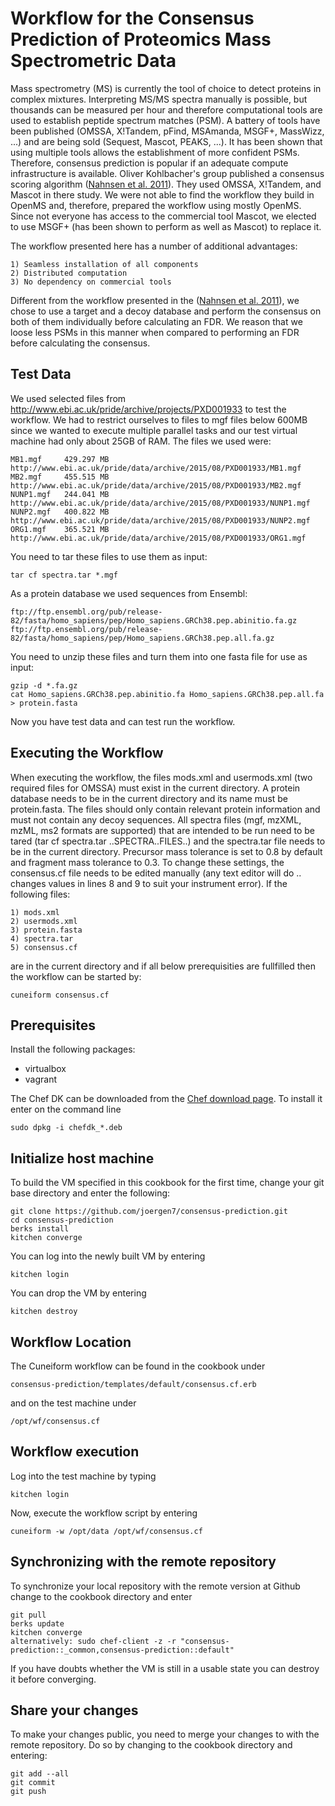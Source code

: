 # Workflow for the Consensus Prediction of Proteomics Mass Spectrometric Data
Mass spectrometry (MS) is currently the tool of choice to detect proteins in complex mixtures. 
Interpreting MS/MS spectra manually is possible, but thousands can be measured per hour and therefore computational tools
are used to establish peptide spectrum matches (PSM). A battery of tools have been published 
(OMSSA, X!Tandem, pFind, MSAmanda, MSGF+, MassWizz, ...) and are being sold (Sequest, Mascot, PEAKS, ...).
It has been shown that using multiple tools allows the establishment of more confident PSMs.
Therefore, consensus prediction is popular if an adequate compute infrastructure is available.
Oliver Kohlbacher's group published a consensus scoring algorithm ([Nahnsen et al. 2011](http://pubs.acs.org/doi/abs/10.1021/pr2002879)).
They used OMSSA, X!Tandem, and Mascot in there study. We were not able to find the workflow they build in OpenMS and,
therefore, prepared the workflow using mostly OpenMS. Since not everyone has access to the commercial tool Mascot,
we elected to use MSGF+ (has been shown to perform as well as Mascot) to replace it.

The workflow presented here has a number of additional advantages:

    1) Seamless installation of all components
    2) Distributed computation
    3) No dependency on commercial tools

Different from the workflow presented in the ([Nahnsen et al. 2011](http://pubs.acs.org/doi/abs/10.1021/pr2002879)), we chose to use a target and a decoy database and perform the consensus on both of them individually before calculating an FDR. We reason that we loose less PSMs in this manner when compared to performing an FDR before calculating the consensus.

## Test Data
We used selected files from http://www.ebi.ac.uk/pride/archive/projects/PXD001933 to test the workflow.
We had to restrict ourselves to files to mgf files below 600MB since we wanted to execute multiple parallel tasks and our test virtual machine had only about 25GB of RAM. The files we used were:

    MB1.mgf	    429.297 MB	http://www.ebi.ac.uk/pride/data/archive/2015/08/PXD001933/MB1.mgf
    MB2.mgf	    455.515 MB	http://www.ebi.ac.uk/pride/data/archive/2015/08/PXD001933/MB2.mgf
    NUNP1.mgf	244.041 MB	http://www.ebi.ac.uk/pride/data/archive/2015/08/PXD001933/NUNP1.mgf
    NUNP2.mgf	400.822 MB	http://www.ebi.ac.uk/pride/data/archive/2015/08/PXD001933/NUNP2.mgf
    ORG1.mgf	365.521 MB	http://www.ebi.ac.uk/pride/data/archive/2015/08/PXD001933/ORG1.mgf

You need to tar these files to use them as input: 

    tar cf spectra.tar *.mgf

As a protein database we used sequences from Ensembl: 

    ftp://ftp.ensembl.org/pub/release-82/fasta/homo_sapiens/pep/Homo_sapiens.GRCh38.pep.abinitio.fa.gz
    ftp://ftp.ensembl.org/pub/release-82/fasta/homo_sapiens/pep/Homo_sapiens.GRCh38.pep.all.fa.gz
    
You need to unzip these files and turn them into one fasta file for use as input:

    gzip -d *.fa.gz
    cat Homo_sapiens.GRCh38.pep.abinitio.fa Homo_sapiens.GRCh38.pep.all.fa > protein.fasta

Now you have test data and can test run the workflow.

## Executing the Workflow
When executing the workflow, the files mods.xml and usermods.xml (two required files for OMSSA) must exist in the current directory. A protein database needs to be in the current directory and its name must be protein.fasta. The files should only contain relevant protein information and must not contain any decoy sequences. All spectra files (mgf, mzXML, mzML, ms2 formats are supported) that are intended to be run need to be tared (tar cf spectra.tar ..SPECTRA..FILES..) and the spectra.tar file needs to be in the current directory. Precursor mass tolerance is set to 0.8 by default and fragment mass tolerance to 0.3. To change these settings, the consensus.cf file needs to be edited manually (any text editor will do .. changes values in lines 8 and 9 to suit your instrument error).
If the following files:

    1) mods.xml
    2) usermods.xml
    3) protein.fasta
    4) spectra.tar
    5) consensus.cf
    
are in the current directory and if all below prerequisities are fullfilled then the workflow can be started by:

    cuneiform consensus.cf
    

## Prerequisites

Install the following packages:

- virtualbox
- vagrant

The Chef DK can be downloaded from the [Chef download page](https://downloads.chef.io/chef-dk/).
To install it enter on the command line

    sudo dpkg -i chefdk_*.deb


## Initialize host machine

To build the VM specified in this cookbook for the first time, change your git
base directory and enter the following:

    git clone https://github.com/joergen7/consensus-prediction.git
    cd consensus-prediction
    berks install
    kitchen converge
    
You can log into the newly built VM by entering

    kitchen login
    
You can drop the VM by entering

    kitchen destroy


## Workflow Location

The Cuneiform workflow can be found in the cookbook under

    consensus-prediction/templates/default/consensus.cf.erb
    
and on the test machine under

    /opt/wf/consensus.cf

    
## Workflow execution

Log into the test machine by typing

    kitchen login
    
Now, execute the workflow script by entering

    cuneiform -w /opt/data /opt/wf/consensus.cf
    
    
## Synchronizing with the remote repository

To synchronize your local repository with the remote version at Github change to
the cookbook directory and enter

    git pull
    berks update
    kitchen converge
    alternatively: sudo chef-client -z -r "consensus-prediction::_common,consensus-prediction::default"
    
If you have doubts whether the VM is still in a usable state you can destroy it
before converging.
    
    
## Share your changes

To make your changes public, you need to merge your changes to with the remote
repository. Do so by changing to the cookbook directory and entering:

    git add --all
    git commit
    git push
